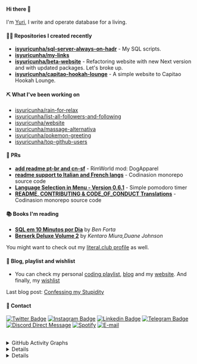 #### Hi there 👋

I'm [Yuri](https://yuricunha.com), I write and operate database for a living.

#### 👨‍💻 Repositories I created recently
- **[isyuricunha/sql-server-always-on-hadr](https://github.com/isyuricunha/sql-server-always-on-hadr)** - My SQL scripts.
- **[isyuricunha/my-links](https://github.com/isyuricunha/my-links)**
- **[isyuricunha/beta-website](https://github.com/isyuricunha/beta-website)** - Refactoring website with new Next version and with updated packages. Let's broke up.
- **[isyuricunha/capitao-hookah-lounge](https://github.com/isyuricunha/capitao-hookah-lounge)** - A simple website to Capitao Hookah Lounge.

#### ⛏️ What I've been working on


- [isyuricunha/rain-for-relax](https://github.com/isyuricunha/rain-for-relax)
- [isyuricunha/list-all-followers-and-following](https://github.com/isyuricunha/list-all-followers-and-following)
- [isyuricunha/website](https://github.com/isyuricunha/website)
- [isyuricunha/massage-alternativa](https://github.com/isyuricunha/massage-alternativa)
- [isyuricunha/pokemon-greeting](https://github.com/isyuricunha/pokemon-greeting)
- [isyuricunha/top-github-users](https://github.com/isyuricunha/top-github-users)

#### 🎈 PRs
- **[add readme pt-br and cn-sf](https://github.com/Chunnyluny/DogApparel/pull/45)** - RimWorld mod: DogApparel
- **[readme support to Italian and French langs](https://github.com/codinasion/codinasion/pull/4583)** - Codinasion monorepo source code
- **[Language Selection in Menu - Version 0.6.1](https://github.com/andrepolischuk/thomas/pull/26)** - Simple pomodoro timer
- **[README, CONTRIBUTING & CODE_OF_CONDUCT Translations](https://github.com/codinasion/codinasion/pull/4556)** - Codinasion monorepo source code

#### 📚 Books I'm reading
- **[SQL em 10 Minutos por Dia](https://literal.club/isyuricunha/book/ben-forta-sql-em-10-minutos-por-dia-yzwl6)** by _Ben Forta_
- **[Berserk Deluxe Volume 2](https://literal.club/isyuricunha/book/berserk-deluxe-volume-2-02231)** by _Kentaro Miura,Duane Johnson_

You might want to check out my [literal.club profile](https://literal.club/isyuricunha) as well.

#### 📃 Blog, playlist and wishlist

- You can check my personal [coding playlist](https://open.spotify.com/playlist/2d1HFycfFZ4XGUvO2hr240?si=34de76551a27425b), [blog](https://www.yuricunha.com/blog) and my [website](https://www.yuricunha.com/). And finally, my [wishlist](https://www.amazon.com.br/hz/wishlist/ls/3DF4K19CCQP1X)

Last blog post: [Confessing my Stupidity](https://www.yuricunha.com/blog/confessing-my-stupidity)

#### 📧 Contact

[![Twitter Badge](https://img.shields.io/badge/Twitter-2D425E?style=flat&labelColor=2D425E&logo=twitter&logoColor=white&link=https://twitter.com/isyuricunha)](https://twitter.com/isyuricunha)
[![Instagram Badge](https://img.shields.io/badge/Instagram-2D425E?style=flat&labelColor=2D425E&logo=instagram&logoColor=white&link=https://instagram.com/isyuricunha)](https://instagram.com/isyuricunha)
[![Linkedin Badge](https://img.shields.io/badge/Linkedin-2D425E?style=flat&logo=Linkedin&logoColor=white&link=https://www.linkedin.com/in/isyuricunha/)](https://www.linkedin.com/in/isyuricunha/)
[![Telegram Badge](https://img.shields.io/badge/Telegram-2D425E?style=flat&logo=telegram&logoColor=white)](https://t.me/isyuricunha)
[![Discord Direct Message](https://img.shields.io/badge/Discord-2D425E?style=flat&logo=discord&logoColor=white)](https://discordapp.com/users/1018988240151253002)
[![Spotify](https://img.shields.io/badge/Spotify-2D425E?style=flat&logo=spotify&logoColor=white)](https://open.spotify.com/user/22wrcoowop6hb63heywvtaypy?si=4bf407bdcdef4a05)
[![E-mail](https://img.shields.io/badge/Email-2D425E?style=flat&logo=duckduckgo&logoColor=white)](mailto:me@yuricunha.com)<br><br>

<details>
 <summary>GitHub Activity Graphs</summary>
  <p align="center">:round_pushpin: GitHub Activity Graph</p>  
    <div align="center">
     <a href="https://github.com/isyuricunha">
      <img height="280em alt="GitHub Activity Graph" src="https://github-readme-activity-graph.vercel.app/graph?username=isyuricunha&bg_color=000000&color=9e4c98&line=9e4c98&point=ffffff&area=true&hide_border=true">
    </div>    
 <br>
    <div align="center">
     <a href="https://github.com/isyuricunha">
      <img height="160em" src="https://github-readme-stats.vercel.app/api?username=isyuricunha&show_icons=true&theme=dracula&include_all_commits=true&count_private=true"/>
    </div>
 <br>
    <div align="center">
      <a href="https://github.com/isyuricunha">
       <img height="160em" src="https://github-readme-stats.vercel.app/api/top-langs/?username=isyuricunha&layout=compact&langs_count=7&theme=dracula"/>
    </div>
    <br>
        <div align="center">
     <a href="https://github.com/isyuricunha">
      <img height="160em alt="Streak Graphics" src="https://github-readme-streak-stats.herokuapp.com/?user=isyuricunha&theme=dracula">
    </div>
 <br>
        <div align="center">
     <a href="https://github.com/isyuricunha">
      <img height="160em alt="Streak Graphics" src="[https://streak-stats.demolab.com?user=isyuricunha&theme=radical](https://metrics.lecoq.io/isyuricunha?template=terminal&languages=1&lines=1&discussions=1&followup=1&habits=1&code=1&tweets=1&stackoverflow=1&base=header%2C%20activity%2C%20community%2C%20repositories%2C%20metadata&base.indepth=false&base.hireable=false&base.skip=false&languages=false&languages.limit=8&languages.threshold=0%25&languages.other=false&languages.colors=github&languages.sections=most-used&languages.indepth=false&languages.analysis.timeout=15&languages.analysis.timeout.repositories=7.5&languages.categories=markup%2C%20programming&languages.recent.categories=markup%2C%20programming&languages.recent.load=300&languages.recent.days=14&lines=false&lines.sections=base&lines.repositories.limit=4&lines.history.limit=1&habits=false&habits.from=200&habits.days=14&habits.facts=true&habits.charts=false&habits.charts.type=classic&habits.trim=false&habits.languages.limit=8&habits.languages.threshold=0%25&followup=false&followup.sections=repositories&followup.indepth=false&followup.archived=true&discussions=false&discussions.categories=true&discussions.categories.limit=0&code=false&code.lines=12&code.load=400&code.days=3&code.visibility=public&tweets=false&tweets.user=.user.twitter&tweets.attachments=false&tweets.limit=2&stackoverflow=false&stackoverflow.user=0&stackoverflow.sections=answers-top%2C%20questions-recent&stackoverflow.limit=2&stackoverflow.lines=4&stackoverflow.lines.snippet=2&config.timezone=America%2FSao_Paulo)">
    </div>
      <br>
</details>

<details>
 <summary>Profile visitors</summary>
 
  <p align="center">:round_pushpin: Profile visitors</p>
   
   <div align="center">
                      <a href="https://github.com/isyuricunha">
    <img alt="visitors counter" src="https://profile-counter.glitch.me/isyuricunha/count.svg">
   </div>
</details>

<details>
 <summary>Listening on the Spotify</summary>
 
  <div align="center">
                     <a href="https://github.com/isyuricunha">
    <img alt="Spotify" src="https://spotify-recently-played-readme.vercel.app/api?user=22wrcoowop6hb63heywvtaypy">
  </div>
</details>
